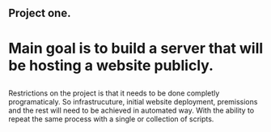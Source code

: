 ## Project one.

# Main goal is to build a server that will be hosting a website publicly.
##
Restrictions on the project is that it needs to be done completly programaticaly.
So infrastrucuture, initial website deployment, premissions and the rest will need to be achieved in automated way.
With the ability to repeat the same process with a single or collection of scripts.
